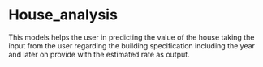 # House_analysis
This models helps the user in predicting the value of the house taking the input from the user regarding the building specification including the year and later on provide with the estimated rate as output.
